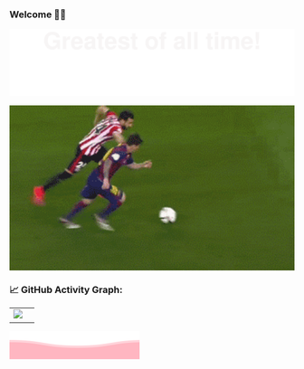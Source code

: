 ### Welcome 👋🏿

![](assets/Bottom_up.svg)

<div style="display: flex; justify-content: center;">
    <img src="./assets/messi_pass.gif" alt="messi_pass" width="800">
</div>

### 📈 GitHub Activity Graph:
|                                                              |                                                              |
| ------------------------------------------------------------ | ------------------------------------------------------------ |
| <img src="https://github-readme-streak-stats.herokuapp.com/?user=messigogogo"></img> |

![](assets/Bottom_down.svg)
